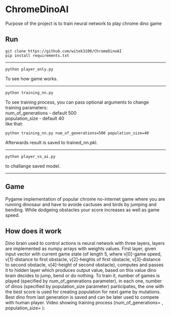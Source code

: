 # ChromeDinoAI
Purpose of the project is to train neural network to play chrome dino game
## Run
```
git clone https://github.com/witek3100/ChromeDinoAI
pip install requirements.txt
```
_______________________________________________________
```
python player_only.py
```
To see how game works.
_______________________________________________________
```
python training_nn.py
```
To see training process, you can pass optional arguments to change training parameters:  
num_of_generations - default 500  
population_size - default 40  
like that:
```
python training_nn.py num_of_generations=500 population_size=40
```
Afterwards result is saved to trained_nn.pkl.
_______________________________________________________
```
python player_vs_ai.py
```
to challange saved model.
_______________________________________________________

## Game
Pygame implementation of popular chrome no-internet game where you are running dinosaur and have to avoide cactuses and birds by jumping and bending.
While dodgeing obstacles your score increases as well as game speed.
## How does it work
Dino brain used to control actions is neural network with three layers, layers are implemented as numpy arrays with weights values. First layer, given input vector with current game state (of length 5, where v[0]-game speed, v[1]-distance to first obstacle, v[2]-heights of first obstacle, v[3]-distance to second obstacle, v[4]-height of second obstacle), computes and passes it to hidden layer which produces output value, based on this value dino brain decides to jump, bend or do nothing. To train it, number of games is played (specified by num_of_generations parameter), in each one, number of dinos (specified by population_size parameter) participates, the one with the best score is used for creating population for next game by mutations. Best dino from last generation is saved and can be later used to compete with human player. Video showing training process (num_of_generations= , population_size= ):

